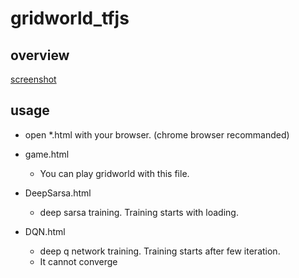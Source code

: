 # gridworld_tfjs
## overview
[screenshot](https://user-images.githubusercontent.com/4549272/41355211-e8adace4-6f5b-11e8-9ca1-e85c6f74df78.png)

## usage

* open *.html with your browser. (chrome browser recommanded)

* game.html
  * You can play gridworld with this file.
* DeepSarsa.html
  * deep sarsa training. Training starts with loading. 
* DQN.html
  * deep q network training. Training starts after few iteration.
  * It cannot converge